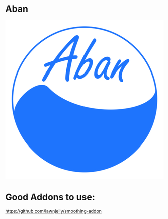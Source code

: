 # Aban
![Aban](https://raw.githubusercontent.com/Sarvarian/Aban/main/aban/assets/aban.png)

# Good Addons to use:
 https://github.com/lawnjelly/smoothing-addon
